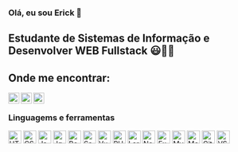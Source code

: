 ### Olá, eu sou Erick 👋

## Estudante de Sistemas de Informação e Desenvolver WEB Fullstack 😃👨‍💻

## Onde me encontrar:

[<img align="left" width="22px" alt="Erick - GitHub" src="https://cdn.jsdelivr.net/npm/simple-icons@v3/icons/github.svg" />][github]

[<img align="left" width="22px" alt="Erick - Instagram" src="https://cdn.jsdelivr.net/npm/simple-icons@v3/icons/instagram.svg" />][instagram]

[<img align="left" width="22px" alt="Erick - LinkedIn" src="https://cdn.jsdelivr.net/npm/simple-icons@v3/icons/linkedin.svg" />][linkedin]

<br>

### Linguagems e ferramentas

<img width="26px" alt="HTML5" src="https://devicon.dev/devicon.git/icons/html5/html5-original-wordmark.svg" />

<img width="26px" alt="CSS3" src="https://devicon.dev/devicon.git/icons/css3/css3-original-wordmark.svg" />

<img width="26px" alt="Javascript" src="https://devicon.dev/devicon.git/icons/javascript/javascript-original.svg" />

<img width="26px" alt="Jquery" src="https://devicon.dev/devicon.git/icons/jquery/jquery-original-wordmark.svg" />

<img width="26px" alt="Bootstrap" src="https://devicon.dev/devicon.git/icons/bootstrap/bootstrap-plain-wordmark.svg" />

<img width="26px" alt="Sass" src="https://devicon.dev/devicon.git/icons/sass/sass-original.svg" />

<img width="26px" alt="VueJs" src="https://devicon.dev/devicon.git/icons/vuejs/vuejs-original-wordmark.svg" />

<img width="26px" alt="PHP" src="https://devicon.dev/devicon.git/icons/php/php-original.svg" />

<img width="26px" alt="Laravel" src="https://devicon.dev/devicon.git/icons/laravel/laravel-plain-wordmark.svg" />

<img width="26px" alt="NodeJs" src="https://devicon.dev/devicon.git/icons/nodejs/nodejs-original.svg" />

<img width="26px" alt="Express" src="https://devicon.dev/devicon.git/icons/express/express-original-wordmark.svg" />

<img width="26px" alt="MySQL" src="https://devicon.dev/devicon.git/icons/mysql/mysql-original.svg" />

<img width="26px" alt="MongoDB" src="https://devicon.dev/devicon.git/icons/mongodb/mongodb-original-wordmark.svg" />

<img width="26px" alt="Git" src="https://devicon.dev/devicon.git/icons/git/git-original.svg" />

<img width="26px" alt="VS Code" src="https://devicon.dev/devicon.git/icons/visualstudio/visualstudio-plain.svg" />

<br />
<br />

[instagram]: https://www.instagram.com/erick__ds/
[github]: https://github.com/dsErick
[linkedin]: https://www.linkedin.com/in/ds-erick/
